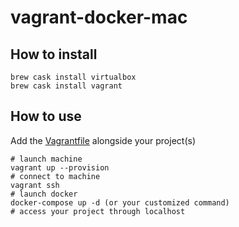 # vagrant-docker-mac

## How to install
```shell
brew cask install virtualbox
brew cask install vagrant

```

## How to use
Add the [Vagrantfile](Vagrantfile) alongside your project(s)
```shell
# launch machine
vagrant up --provision
# connect to machine
vagrant ssh
# launch docker
docker-compose up -d (or your customized command)
# access your project through localhost
```
